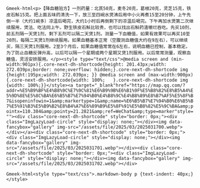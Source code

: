 `Gmeek-html<p>【降血糖验方】一剂药量：北芪50克，麦冬20克，葛根20克，灵芝15克，铁皮石斛15克。把上面五味药清洗一下，放三至四碗水煲沸后用中小火再煮15至20分钟，上午先倒一半（大约1碗多）凉温后喝完，大约1小时后再倒剩下的凉温后喝完。下午再加水煲第二次继续服用，煲法、吃法同上午。野生铁皮石斛比较贵，也可以找出石斛药渣嚼烂吞吃。先买10剂，前五剂隔一天煲1剂，剩下五剂可以隔二天煲1剂。测量一下血糖值，如果有效果可以再买10至20剂，每隔二天煲1剂继续服用。如果血糖基本正常（空腹测血糖值大约在9左右），可以继续买，隔三天煲1剂服用。2至3个月后，如果血糖值常常在6左右，说明血糖已控制，基本稳定。为了防止血糖反弹升高，以后可以隔一个星期或两个星期又煲1剂服用。以后常常测量，观察血糖值，灵活安排服用。</p><style type="text/css">@media screen and (min-width:901px){.core-next-dh-shortcode{height: 201.43px;width: 272.039px;border: none;overflow: hidden;}.core-next-dh-shortcode img {height:195px;width: 272.039px; }} @media screen and (max-width:900px){.core-next-dh-shortcode{width: 100%;	}.core-next-dh-shortcode img {width: 100%;}}</style><a target="_blank"href="https://map.qq.com/?addr=%E5%B9%BF%E4%B8%9C%E7%9C%81%E6%B9%9B%E6%B1%9F%E5%B8%82%E8%B5%A4%E5%9D%8E%E5%8C%BA%E6%B5%B7%E7%94%B0%E4%B8%9C%E4%B8%89%E8%B7%AF5%E5%8F%B7&isopeninfowin=1&amp;markertype=1&amp;name=%E6%B5%B7%E7%94%B0%E6%B5%B7%E5%91%B3%E5%B9%B2%E8%B4%A7%E6%89%B9%E5%8F%91%E5%B8%82%E5%9C%BA&amp;pointx=110.384&amp;pointy=21.2821&amp;ref=WeChat&amp;type=marker"style=""><div class="core-next-dh-shortcode" style="border: 0px;"><div class="ImgLazyLoad-circle" style="display: none;"></div><img data-fancybox="gallery" img-src="/assets/file/2025/03/2025031700.webp"></div></a><div class="core-next-dh-shortcode" style="border: 0px;"><div class="ImgLazyLoad-circle" style="display: none;"></div><img data-fancybox="gallery" img-src="/assets/file/2025/03/2025031701.webp"></div><div class="core-next-dh-shortcode" style="border: 0px;"><div class="ImgLazyLoad-circle" style="display: none;"></div><img data-fancybox="gallery" img-src="/assets/file/2025/03/2025031702.webp"></div>`

`Gmeek-html<style type="text/css">.markdown-body p {text-indent: 40px;}</style>`